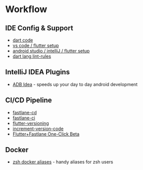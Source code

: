 # Workflow

## IDE Config & Support
  - [dart code](https://dartcode.org/)
  - [vs code / flutter setup](https://flutter.io/get-started/editor/#vscode)
  - [android studio / intelliJ / flutter setup](https://flutter.io/using-ide/)
  - [dart lang lint-rules](http://dart-lang.github.io/linter/lints/)

## IntelliJ IDEA Plugins
  - [ADB Idea](https://github.com/pbreault/adb-idea) - speeds up your day to day android development

## CI/CD Pipeline
  - [fastlane-cd](https://flutter.io/fastlane-cd/)
  - [fastlane-ci](https://docs.fastlane.tools/best-practices/continuous-integration/) 
  - [flutter-versioning](https://medium.com/@ralphbergmann/versioning-with-flutter-299869e68af4) 
  - [increment-version-code](https://github.com/Jems22/fastlane-plugin-increment_version_code)
  - [Flutter+Fastlane One-Click Beta](https://www.rodydavis.com/single-post/2018/05/18/Flutter-Fastlane-One-Click-Beta)

## Docker
  - [zsh docker aliases](https://github.com/sorin-ionescu/prezto/tree/master/modules/docker) - handy aliases for zsh users

